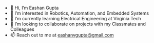 - 👋 Hi, I’m Eashan Gupta
- 👀 I’m interested in Robotics, Automation, and Embedded Systems
- 🌱 I’m currently learning Electrical Engineering at Virginia Tech
- 💞️ I’m looking to collaborate on projects with my Classmates and Colleagues
- 📫 Reach out to me at eashanvgupta@gmail.com

<!---
Egupta21/Egupta21 is a ✨ special ✨ repository because its `README.md` (this file) appears on your GitHub profile.
You can click the Preview link to take a look at your changes.
--->
